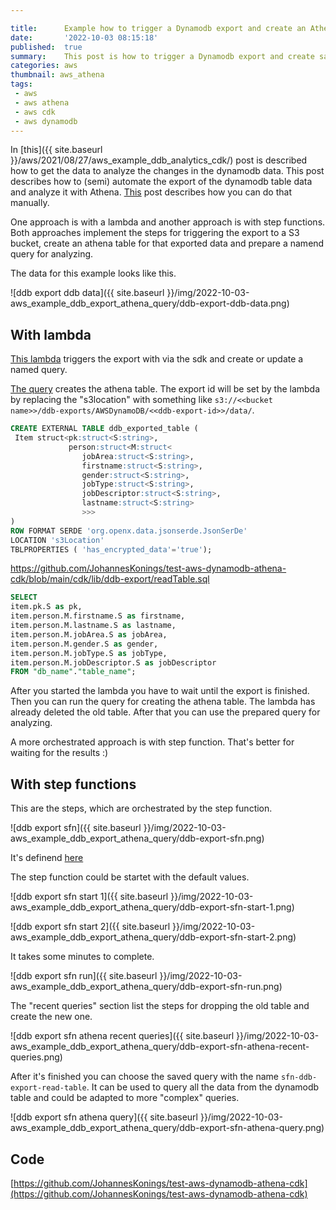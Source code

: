 ```yaml
---

title:      Example how to trigger a Dynamodb export and create an Athena saved query with CDK
date:       '2022-10-03 08:15:18'
published:  true
summary:    This post is how to trigger a Dynamodb export and create saved query to create a Athena table from the exported data
categories: aws
thumbnail: aws_athena
tags:
 - aws
 - aws athena
 - aws cdk
 - aws dynamodb
---
```


In [this]({{ site.baseurl }}/aws/2021/08/27/aws_example_ddb_analytics_cdk/) post is described how to get the data to analyze the changes in the dynamodb data. This post describes how to (semi) automate the export of the dynamodb table data and analyze it with Athena. [This](https://aws.amazon.com/de/blogs/aws/new-export-amazon-dynamodb-table-data-to-data-lake-amazon-s3/) post describes how you can do that manually. 

One approach is with a lambda and another approach is with step functions. Both approaches implement the steps for triggering the export to a S3 bucket, create an athena table for that exported data and prepare a namend query for analyzing.

The data for this example looks like this.

![ddb export ddb data]({{ site.baseurl }}/img/2022-10-03-aws_example_ddb_export_athena_query/ddb-export-ddb-data.png)


## With lambda

[This lambda](https://github.com/JohannesKonings/test-aws-dynamodb-athena-cdk/blob/main/cdk/lib/ddb-export/ddb-export.lambda-function-ddb-export.ts) triggers the export with via the sdk and create or update a named query.

[The query](https://github.com/JohannesKonings/test-aws-dynamodb-athena-cdk/blob/main/cdk/lib/ddb-export/createTable.sql) creates the athena table. The export id will be set by the lambda by replacing the "s3location" with something like `s3://<<bucket name>>/ddb-exports/AWSDynamoDB/<<ddb-export-id>>/data/`.

```SQL
CREATE EXTERNAL TABLE ddb_exported_table (
 Item struct<pk:struct<S:string>,
             person:struct<M:struct<
                jobArea:struct<S:string>,
                firstname:struct<S:string>,
                gender:struct<S:string>,
                jobType:struct<S:string>,
                jobDescriptor:struct<S:string>,
                lastname:struct<S:string>
                >>>
)
ROW FORMAT SERDE 'org.openx.data.jsonserde.JsonSerDe'
LOCATION 's3Location'
TBLPROPERTIES ( 'has_encrypted_data'='true');
```

https://github.com/JohannesKonings/test-aws-dynamodb-athena-cdk/blob/main/cdk/lib/ddb-export/readTable.sql

```SQL
SELECT 
item.pk.S as pk,
item.person.M.firstname.S as firstname,
item.person.M.lastname.S as lastname,
item.person.M.jobArea.S as jobArea,
item.person.M.gender.S as gender, 
item.person.M.jobType.S as jobType, 
item.person.M.jobDescriptor.S as jobDescriptor
FROM "db_name"."table_name";
```

After you started the lambda you have to wait until the export is finished. Then you can run the query for creating the athena table. The lambda has already deleted the old table. After that you can use the prepared query for analyzing.

A more orchestrated approach is with step function. That's better for waiting for the results :)

## With step functions

This are the steps, which are orchestrated by the step function. 

![ddb export sfn]({{ site.baseurl }}/img/2022-10-03-aws_example_ddb_export_athena_query/ddb-export-sfn.png)

It's definend [here](https://github.com/JohannesKonings/test-aws-dynamodb-athena-cdk/blob/main/cdk/lib/ddb-export/ddb-export-step-function.ts)

The step function could be startet with the default values.

![ddb export sfn start 1]({{ site.baseurl }}/img/2022-10-03-aws_example_ddb_export_athena_query/ddb-export-sfn-start-1.png)

![ddb export sfn start 2]({{ site.baseurl }}/img/2022-10-03-aws_example_ddb_export_athena_query/ddb-export-sfn-start-2.png)

It takes some minutes to complete.

![ddb export sfn run]({{ site.baseurl }}/img/2022-10-03-aws_example_ddb_export_athena_query/ddb-export-sfn-run.png)

The "recent queries" section list the steps for dropping the old table and create the new one.

![ddb export sfn athena recent queries]({{ site.baseurl }}/img/2022-10-03-aws_example_ddb_export_athena_query/ddb-export-sfn-athena-recent-queries.png)

After it's finished you can choose the saved query with the name `sfn-ddb-export-read-table`. It can be used to query all the data from the dynamodb table and could be adapted to more "complex" queries.

![ddb export sfn athena query]({{ site.baseurl }}/img/2022-10-03-aws_example_ddb_export_athena_query/ddb-export-sfn-athena-query.png)


## Code

[https://github.com/JohannesKonings/test-aws-dynamodb-athena-cdk](https://github.com/JohannesKonings/test-aws-dynamodb-athena-cdk)

